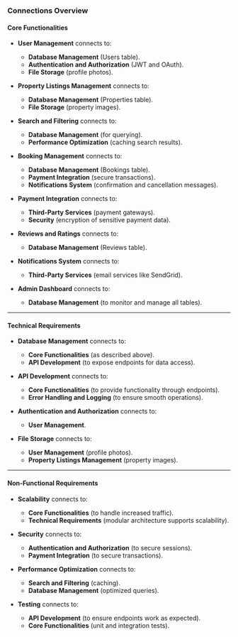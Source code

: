 



### **Connections Overview**

#### **Core Functionalities**
- **User Management** connects to:
  - **Database Management** (Users table).  
  - **Authentication and Authorization** (JWT and OAuth).  
  - **File Storage** (profile photos).  

- **Property Listings Management** connects to:
  - **Database Management** (Properties table).  
  - **File Storage** (property images).  

- **Search and Filtering** connects to:
  - **Database Management** (for querying).  
  - **Performance Optimization** (caching search results).  

- **Booking Management** connects to:
  - **Database Management** (Bookings table).  
  - **Payment Integration** (secure transactions).  
  - **Notifications System** (confirmation and cancellation messages).  

- **Payment Integration** connects to:
  - **Third-Party Services** (payment gateways).  
  - **Security** (encryption of sensitive payment data).  

- **Reviews and Ratings** connects to:
  - **Database Management** (Reviews table).  

- **Notifications System** connects to:
  - **Third-Party Services** (email services like SendGrid).  

- **Admin Dashboard** connects to:
  - **Database Management** (to monitor and manage all tables).  

---

#### **Technical Requirements**
- **Database Management** connects to:
  - **Core Functionalities** (as described above).  
  - **API Development** (to expose endpoints for data access).  

- **API Development** connects to:
  - **Core Functionalities** (to provide functionality through endpoints).  
  - **Error Handling and Logging** (to ensure smooth operations).  

- **Authentication and Authorization** connects to:
  - **User Management**.  

- **File Storage** connects to:
  - **User Management** (profile photos).  
  - **Property Listings Management** (property images).  

---

#### **Non-Functional Requirements**
- **Scalability** connects to:
  - **Core Functionalities** (to handle increased traffic).  
  - **Technical Requirements** (modular architecture supports scalability).  

- **Security** connects to:
  - **Authentication and Authorization** (to secure sessions).  
  - **Payment Integration** (to secure transactions).  

- **Performance Optimization** connects to:
  - **Search and Filtering** (caching).  
  - **Database Management** (optimized queries).  

- **Testing** connects to:
  - **API Development** (to ensure endpoints work as expected).  
  - **Core Functionalities** (unit and integration tests).  



